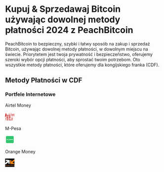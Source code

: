 <body class="payment-methods-page">

# Kupuj & Sprzedawaj Bitcoin używając dowolnej metody płatności 2024 z PeachBitcoin

PeachBitcoin to bezpieczny, szybki i łatwy sposób na zakup i sprzedaż Bitcoin, używając dowolnej metody płatności, w dowolnym miejscu na świecie. Priorytetem jest twoja prywatność i bezpieczeństwo, oferujemy szeroki wybór opcji płatności, aby sprostać twoim potrzebom. Oto wszystkie metody płatności, które oferujemy dla kongijskiego franka (CDF).

## Metody Płatności w CDF

### Portfele Internetowe

<div class="payment-grid">
    <div class="payment-grid-item">
        <p>Airtel Money</p> 
        <img src="/img/faq/logoimg/airtelmoney.png" width="30px" height="27px" alt="Kup bitcoin z Airtel Money, Sprzedaj bitcoin z Airtel Money">
    </div>
    <div class="payment-grid-item">
        <p>M-Pesa</p>
        <img src="/img/faq/logoimg/mpesa.png" width="30px" height="27px" alt="Kup bitcoin z M-Pesa, Sprzedaj bitcoin z M-Pesa">
    </div>
    <div class="payment-grid-item">
        <p>Orange Money</p> 
        <img src="/img/faq/logoimg/orangemoney.png" width="30px" height="27px" alt="Kup bitcoin z Orange Money, Sprzedaj bitcoin z Orange Money">
    </div>
</div>

</body>

